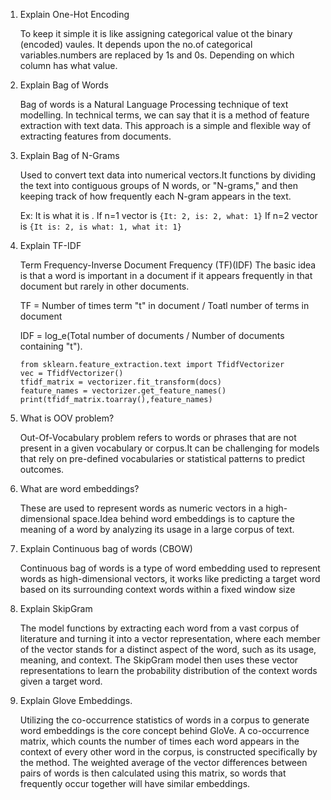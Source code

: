 1. Explain One-Hot Encoding

   To keep it simple it is like assigning categorical value ot the binary (encoded) vaules. It depends upon the no.of categorical variables.numbers are replaced by 1s and 0s. Depending on which column has what value.
   

2. Explain Bag of Words

   Bag of words is a Natural Language Processing technique of text modelling. In technical terms, we can say that it is a method of feature extraction with text data. This approach is a simple and flexible way of extracting features from documents.  
  
  
3. Explain Bag of N-Grams
   
   Used to convert text data into numerical vectors.It functions by dividing the text into contiguous groups of N words, or "N-grams," and then keeping track of how frequently each N-gram appears in the text.

   Ex: It is what it is .
   If n=1 vector is `{It: 2, is: 2, what: 1}`
   If n=2 vector is `{It is: 2, is what: 1, what it: 1}`

   
4. Explain TF-IDF

   Term Frequency-Inverse Document Frequency (TF)(IDF)
   The basic idea is that a word is important in a document if it appears frequently in that document but rarely in other documents.

   TF = Number of times term "t" in document / Toatl number of terms in document

   IDF = log_e(Total number of documents / Number of documents containing "t").

   
   ```
   from sklearn.feature_extraction.text import TfidfVectorizer
   vec = TfidfVectorizer()
   tfidf_matrix = vectorizer.fit_transform(docs)
   feature_names = vectorizer.get_feature_names()
   print(tfidf_matrix.toarray(),feature_names)
   ```
   
   
5. What is OOV problem?

   Out-Of-Vocabulary problem refers to words or phrases that are not present in a given vocabulary or corpus.It can be challenging for models that rely on pre-defined vocabularies or statistical patterns to predict outcomes.

   
6. What are word embeddings?

   These are used to represent words as numeric vectors in a high-dimensional space.Idea behind word embeddings is to capture the meaning of a word by analyzing its usage in a large corpus of text.

   
7. Explain Continuous bag of words (CBOW)

   Continuous bag of words is a type of word embedding used to represent words as high-dimensional vectors, it works like predicting a target word based on its surrounding context words within a fixed window size

   
8. Explain SkipGram

   The model functions by extracting each word from a vast corpus of literature and turning it into a vector representation, where each member of the vector stands for a distinct aspect of the word, such as its usage, meaning, and context. The SkipGram model then uses these vector representations to learn the probability distribution of the context words given a target word.

   
9. Explain Glove Embeddings.

   Utilizing the co-occurrence statistics of words in a corpus to generate word embeddings is the core concept behind GloVe. A co-occurrence matrix, which counts the number of times each word appears in the context of every other word in the corpus, is constructed specifically by the method. The weighted average of the vector differences between pairs of words is then calculated using this matrix, so words that frequently occur together will have similar embeddings.